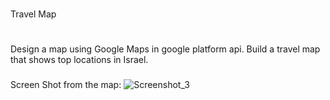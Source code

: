 #
Travel Map
#
Design a map using Google Maps in google platform api.
Build a travel map that shows top locations in Israel.

###
Screen Shot from the map:
![Screenshot_3](https://user-images.githubusercontent.com/59119335/118558315-1c5c5c80-b76f-11eb-8588-7c8b9a6103a1.png)


